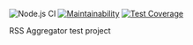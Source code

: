 ![Node.js CI](https://github.com/Bringoff/frontend-project-lvl3/workflows/Node%20CI/badge.svg) [![Maintainability](https://api.codeclimate.com/v1/badges/82e97520b6eca9ce79d6/maintainability)](https://codeclimate.com/github/Bringoff/frontend-project-lvl3/maintainability) [![Test Coverage](https://api.codeclimate.com/v1/badges/82e97520b6eca9ce79d6/test_coverage)](https://codeclimate.com/github/Bringoff/frontend-project-lvl3/test_coverage)

RSS Aggregator test project